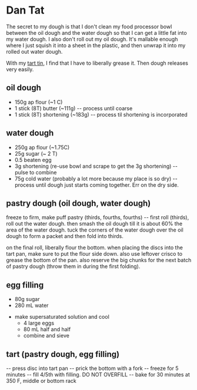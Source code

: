 # Dan Tat

The secret to my dough is that I don't clean my food processor bowl between the
oil dough and the water dough so that I can get a little fat into my water dough.
I also don't roll out my oil dough. It's mallable enough where I just squish it
into a sheet in the plastic, and then unwrap it into my rolled out water dough.

With my [tart tin](http://www.amazon.com/gp/product/B00CQKDOWI/?tag=crtobu-20), I
find that I have to liberally grease it. Then dough releases very easily.

## oil dough
 + 150g ap flour (~1 C)
 + 1 stick (8T) butter (~111g)
 -- process until coarse
 + 1 stick (8T) shortening (~183g)
 -- process til shortening is incorporated

## water dough

 + 250g ap flour (~1.75C)
 + 25g sugar (~ 2 T)
 + 0.5 beaten egg
 + 3g shortening (re-use bowl and scrape to get the 3g shortening)
 -- pulse to combine
 + 75g cold water (probably a lot more because my place is so dry)
 -- process until dough just starts coming together. Err on the dry side.

## pastry dough (oil dough, water dough)
freeze to firm, make puff pastry (thirds, fourths, fourths)
 -- first roll (thirds), roll out the water dough. then smash the oil dough till
    it is about 60% the area of the water dough. tuck the corners of the water
    dough over the oil dough to form a packet and then fold into thirds.

on the final roll, liberally flour the bottom. when placing the discs into the
tart pan, make sure to put the flour side down. also use leftover crisco to
grease the bottom of the pan. also reserve the big chunks for the next batch of
pastry dough (throw them in during the first folding).


## egg filling
+ 80g sugar
+ 280 mL water
- make supersaturated solution and cool
  + 4 large eggs
  + 80 mL half and half
  - combine and sieve


## tart (pastry dough, egg filling)
 -- press disc into tart pan
 -- prick the bottom with a fork
 -- freeze for 5 minutes
 -- fill 4/5th with filling. DO NOT OVERFILL
 -- bake for 30 minutes at 350 F, middle or bottom rack

